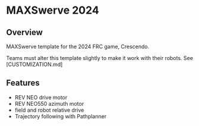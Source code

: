 # MAXSwerve 2024

## Overview

MAXSwerve template for the 2024 FRC game, Crescendo.

Teams must alter this template slightly to make it work with their robots. See [CUSTOMIZATION.md]

## Features
* REV NEO drive motor
* REV NEO550 azimuth motor
* field and robot relative drive
* Trajectory following with Pathplanner

